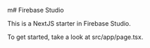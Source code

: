  m# Firebase Studio

This is a NextJS starter in Firebase Studio.

To get started, take a look at src/app/page.tsx.
